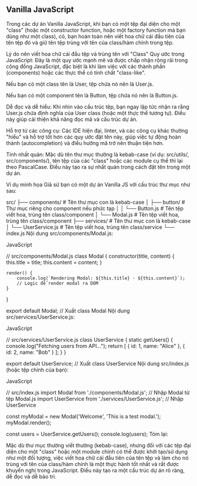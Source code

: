 ## Vanilla JavaScript

Trong các dự án Vanilla JavaScript, khi bạn có một tệp đại diện cho một "class" (hoặc một constructor function, hoặc một factory function mà bạn dùng như một class), có, bạn hoàn toàn nên viết hoa chữ cái đầu tiên của tên tệp đó và giữ tên tệp trùng với tên của class/hàm chính trong tệp.

Lý do nên viết hoa chữ cái đầu tệp và trùng tên với "Class"
Quy ước trong JavaScript: Đây là một quy ước mạnh mẽ và được chấp nhận rộng rãi trong cộng đồng JavaScript, đặc biệt là khi làm việc với các thành phần (components) hoặc các thực thể có tính chất "class-like".

Nếu bạn có một class tên là User, tệp chứa nó nên là User.js.

Nếu bạn có một component tên là Button, tệp chứa nó nên là Button.js.

Dễ đọc và dễ hiểu: Khi nhìn vào cấu trúc tệp, bạn ngay lập tức nhận ra rằng User.js chứa định nghĩa của User class (hoặc một thực thể tương tự). Điều này giúp cải thiện khả năng đọc mã và cấu trúc dự án.

Hỗ trợ từ các công cụ: Các IDE hiện đại, linter, và các công cụ khác thường "hiểu" và hỗ trợ tốt hơn các quy ước đặt tên này, giúp việc tự động hoàn thành (autocompletion) và điều hướng mã trở nên thuận tiện hơn.

Tính nhất quán: Mặc dù tên thư mục thường là kebab-case (ví dụ: src/utils/, src/components/), tên tệp của các "class" hoặc các module cụ thể thì lại theo PascalCase. Điều này tạo ra sự nhất quán trong cách đặt tên trong một dự án.

Ví dụ minh họa
Giả sử bạn có một dự án Vanilla JS với cấu trúc thư mục như sau:

src/
├── components/           # Tên thư mục con là kebab-case
│   ├── button/           # Thư mục riêng cho component nếu phức tạp
│   │   └── Button.js     # Tên tệp viết hoa, trùng tên class/component
│   └── Modal.js          # Tên tệp viết hoa, trùng tên class/component
├── services/             # Tên thư mục con là kebab-case
│   └── UserService.js    # Tên tệp viết hoa, trùng tên class/service
└── index.js
Nội dung src/components/Modal.js:

JavaScript

// src/components/Modal.js
class Modal {
    constructor(title, content) {
        this.title = title;
        this.content = content;
    }

    render() {
        console.log(`Rendering Modal: ${this.title} - ${this.content}`);
        // Logic để render modal ra DOM
    }
}

export default Modal; // Xuất class Modal
Nội dung src/services/UserService.js:

JavaScript

// src/services/UserService.js
class UserService {
    static getUsers() {
        console.log("Fetching users from API...");
        return [
            { id: 1, name: "Alice" },
            { id: 2, name: "Bob" }
        ];
    }
}

export default UserService; // Xuất class UserService
Nội dung src/index.js (hoặc tệp chính của bạn):

JavaScript

// src/index.js
import Modal from './components/Modal.js'; // Nhập Modal từ tệp Modal.js
import UserService from './services/UserService.js'; // Nhập UserService

const myModal = new Modal('Welcome', 'This is a test modal.');
myModal.render();

const users = UserService.getUsers();
console.log(users);
Tóm lại:

Mặc dù thư mục thường viết thường (kebab-case), nhưng đối với các tệp đại diện cho một "class" hoặc một module chính có thể được khởi tạo/sử dụng như một đối tượng, việc viết hoa chữ cái đầu tiên của tên tệp và làm cho nó trùng với tên của class/hàm chính là một thực hành tốt nhất và rất được khuyến nghị trong JavaScript. Điều này tạo ra một cấu trúc dự án rõ ràng, dễ đọc và dễ bảo trì.